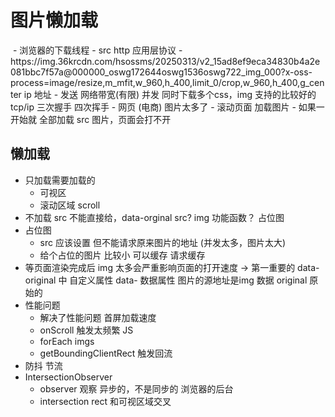 # 图片懒加载

<img src=""/>
  - 浏览器的下载线程
  - src http 应用层协议
  - https://img.36krcdn.com/hsossms/20250313/v2_15ad8ef9eca34830b4a2e081bbc7f57a@000000_oswg172644oswg1536oswg722_img_000?x-oss-process=image/resize,m_mfit,w_960,h_400,limit_0/crop,w_960,h_400,g_center
    ip 地址
  - 发送 网络带宽(有限) 
    并发 同时下载多个css，img 支持的比较好的
    tcp/ip 三次握手 四次挥手
  - 网页 (电商) 图片太多了 
  - 滚动页面 加载图片
  - 如果一开始就 全部加载 src 图片，页面会打不开

## 懒加载
  - 只加载需要加载的
    - 可视区
    - 滚动区域 scroll
  - 不加载
    src 不能直接给，data-orginal 
    src? img 功能函数？ 占位图
  - 占位图
    - src 应该设置 但不能请求原来图片的地址 (并发太多，图片太大)
    - 给个占位的图片 比较小
      可以缓存 请求缓存
- 等页面渲染完成后
  img 太多会严重影响页面的打开速度 -> 第一重要的
  data-original 中
  自定义属性 data- 数据属性
  图片的源地址是img 数据
  original 原始的
- 性能问题
  - 解决了性能问题 首屏加载速度
  - onScroll 触发太频繁 JS
  - forEach imgs 
  - getBoundingClientRect 触发回流
- 防抖 节流
- IntersectionObserver 
  - observer 观察 异步的，不是同步的 浏览器的后台
  - intersection rect 和可视区域交叉
